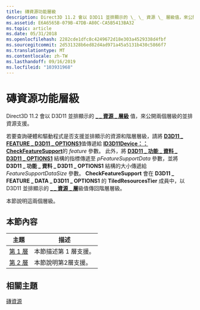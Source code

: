 ```yaml
---
title: 磚資源功能層級
description: Direct3D 11.2 會以 D3D11 並排顯示的 \_ \_ 資源 \_ 層級值，來公開兩個層級的並排資源支援。
ms.assetid: E6A6565B-079B-47DB-A80C-CA5B5413BA32
ms.topic: article
ms.date: 05/31/2018
ms.openlocfilehash: 2282cde1dfc8c4249672d18e303a4529338d4fbf
ms.sourcegitcommit: 2d531328b6ed82d4ad971a45a5131b430c5866f7
ms.translationtype: MT
ms.contentlocale: zh-TW
ms.lasthandoff: 09/16/2019
ms.locfileid: "103931968"
---
```

# <a name="tiled-resources-features-tiers"></a>磚資源功能層級

Direct3D 11.2 會以 D3D11 並排顯示的 [**\_ \_ 資源 \_ 層級**](/windows/desktop/api/D3D11/ne-d3d11-d3d11_tiled_resources_tier) 值，來公開兩個層級的並排資源支援。

若要查詢硬體和驅動程式是否支援並排顯示的資源和階層層級，請將 [**D3D11 \_ FEATURE \_ D3D11 \_ OPTIONS1**](/windows/desktop/api/D3D11/ne-d3d11-d3d11_feature)值傳遞給 [**ID3D11Device：： CheckFeatureSupport**](/windows/desktop/api/D3D11/nf-d3d11-id3d11device-checkfeaturesupport)的 *feature* 參數。 此外，將 [**D3D11 \_ 功能 \_ 資料 \_ D3D11 \_ OPTIONS1**](/windows/desktop/api/D3D11/ns-d3d11-d3d11_feature_data_d3d11_options1) 結構的指標傳遞至 *pFeatureSupportData* 參數，並將 **D3D11 \_ 功能 \_ 資料 \_ D3D11 \_ OPTIONS1** 結構的大小傳遞給 *FeatureSupportDataSize* 參數。 **CheckFeatureSupport** 會在 **D3D11 \_ FEATURE \_ DATA \_ D3D11 \_ OPTIONS1** 的 **TiledResourcesTier** 成員中，以 D3D11 並排顯示的 [**\_ \_ 資源 \_ 層**](/windows/desktop/api/D3D11/ne-d3d11-d3d11_tiled_resources_tier)級值傳回階層層級。

本節說明這兩個層級。

## <a name="in-this-section"></a>本節內容



| 主題                           | 描述                                       |
|---------------------------------|---------------------------------------------------|
| [第 1 層](tier-1.md)<br/> | 本節描述第 1 層支援。<br/> |
| [第 2 層](tier-2.md)<br/> | 本節說明第2層支援。<br/> |



 

## <a name="related-topics"></a>相關主題

<dl> <dt>

[磚資源](tiled-resources.md)
</dt> </dl>

 

 





